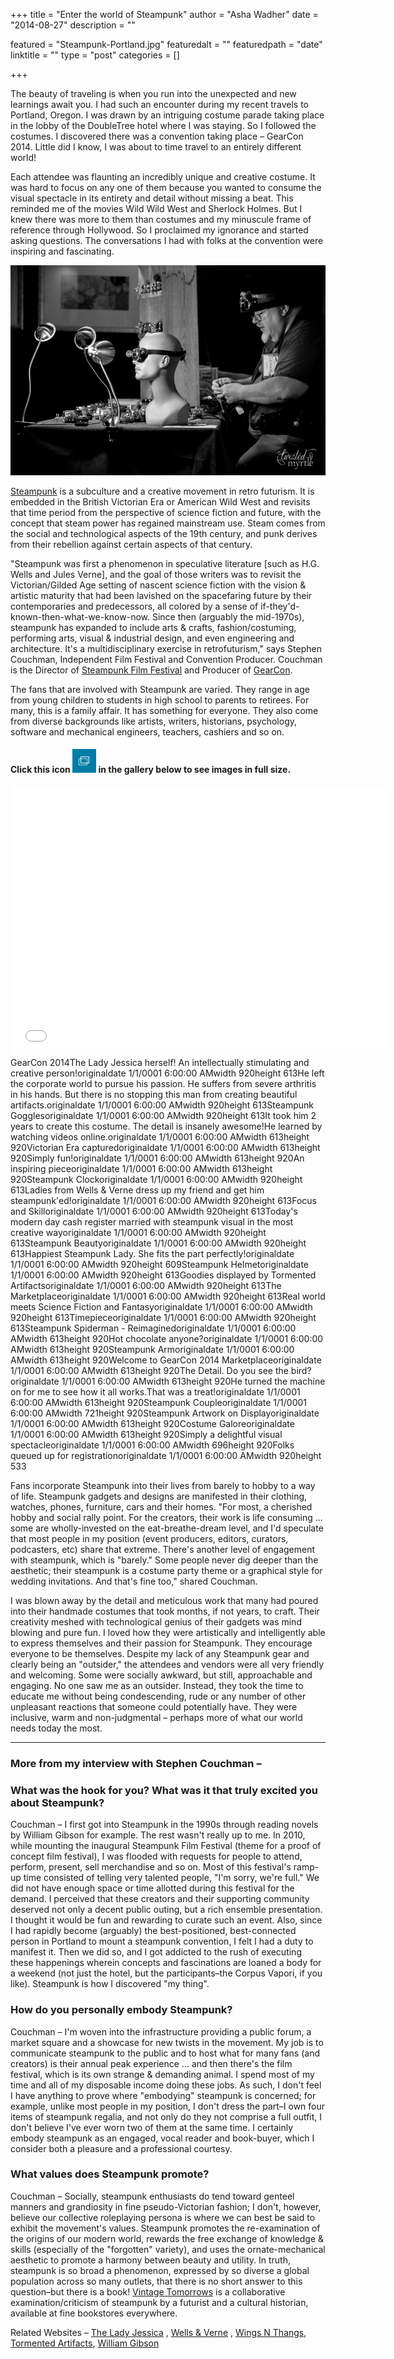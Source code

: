 +++
title = "Enter the world of Steampunk"
author = "Asha Wadher"
date = "2014-08-27"
description = ""

featured = "Steampunk-Portland.jpg"
featuredalt = ""
featuredpath = "date"
linktitle = ""
type = "post"
categories = []

+++

The beauty of traveling is when you run into the unexpected and new learnings await you. I had such an encounter during my recent travels to Portland, Oregon. I was drawn by an intriguing costume parade taking place in the lobby of the DoubleTree hotel where I was staying. So I followed the costumes. I discovered there was a convention taking place – GearCon 2014. Little did I know, I was about to time travel to an entirely different world!

Each attendee was flaunting an incredibly unique and creative costume. It was hard to focus on any one of them because you wanted to consume the visual spectacle in its entirety and detail without missing a beat. This reminded me of the movies Wild Wild West and Sherlock Holmes. But I knew there was more to them than costumes and my minuscule frame of reference through Hollywood. So I proclaimed my ignorance and started asking questions. The conversations I had with folks at the convention were inspiring and fascinating.

![140704-Portland-USA-2806](/img/twiztedmyrtle/blog/140704-Portland-USA-2806.jpg)

<a href="http://en.wikipedia.org/wiki/Steampunk" target="_blank">Steampunk</a> is a subculture and a creative movement in retro futurism. It is embedded in the British Victorian Era or American Wild West and revisits that time period from the perspective of science fiction and future, with the concept that steam power has regained mainstream use. Steam comes from the social and technological aspects of the 19th century, and punk derives from their rebellion against certain aspects of that century.

 "Steampunk was first a phenomenon in speculative literature [such as H.G. Wells and Jules Verne], and the goal of those writers was to revisit the Victorian/Gilded Age setting of nascent science fiction with the vision & artistic maturity that had been lavished on the spacefaring future by their contemporaries and predecessors, all colored by a sense of if-they'd-known-then-what-we-know-now. Since then (arguably the mid-1970s), steampunk has expanded to include arts & crafts, fashion/costuming, performing arts, visual & industrial design, and even engineering and architecture. It's a multidisciplinary exercise in retrofuturism," says Stephen Couchman, Independent Film Festival and Convention Producer. Couchman is the Director of <a href="http://www.steampunkfilmfestival.com/" target="_blank">Steampunk Film Festival</a> and Producer of <a href="http://www.pdxgearcon.com" target="_blank">GearCon</a>.

The fans that are involved with Steampunk are varied. They range in age from young children to students in high school to parents to retirees. For many, this is a family affair. It has something for everyone. They also come from diverse backgrounds like artists, writers, historians, psychology, software and mechanical engineers, teachers, cashiers and so on.

#### Click this icon  ![Enter the world of Steampunk   Twizted Myrtle](/img/twiztedmyrtle/blog/Enter-the-world-of-Steampunk-Twizted-Myrtle.png) in the gallery below to see images in full size.

<iframe width="600" height="430" src="//www.cincopa.com/media-platform/iframe.aspx?fid=A0KAT47dQS2m" frameborder="0" allowfullscreen scrolling="no"></iframe><noscript><span>GearCon 2014</span><span>The Lady Jessica herself! An intellectually stimulating and creative person!</span><span>originaldate</span><span> 1/1/0001 6:00:00 AM</span><span>width</span><span> 920</span><span>height</span><span> 613</span><span>He left the corporate world to pursue his passion. </span><span>He suffers from severe arthritis in his hands. But there is no stopping this man from creating beautiful artifacts.</span><span>originaldate</span><span> 1/1/0001 6:00:00 AM</span><span>width</span><span> 920</span><span>height</span><span> 613</span><span>Steampunk Goggles</span><span>originaldate</span><span> 1/1/0001 6:00:00 AM</span><span>width</span><span> 920</span><span>height</span><span> 613</span><span>It took him 2 years to create this costume. The detail is insanely awesome!</span><span>He learned by watching videos online.</span><span>originaldate</span><span> 1/1/0001 6:00:00 AM</span><span>width</span><span> 613</span><span>height</span><span> 920</span><span>Victorian Era captured</span><span>originaldate</span><span> 1/1/0001 6:00:00 AM</span><span>width</span><span> 613</span><span>height</span><span> 920</span><span>Simply fun!</span><span>originaldate</span><span> 1/1/0001 6:00:00 AM</span><span>width</span><span> 613</span><span>height</span><span> 920</span><span>An inspiring piece</span><span>originaldate</span><span> 1/1/0001 6:00:00 AM</span><span>width</span><span> 613</span><span>height</span><span> 920</span><span>Steampunk Clock</span><span>originaldate</span><span> 1/1/0001 6:00:00 AM</span><span>width</span><span> 920</span><span>height</span><span> 613</span><span>Ladies from Wells &amp; Verne dress up my friend and get him steampunk'ed!</span><span>originaldate</span><span> 1/1/0001 6:00:00 AM</span><span>width</span><span> 920</span><span>height</span><span> 613</span><span>Focus and Skill</span><span>originaldate</span><span> 1/1/0001 6:00:00 AM</span><span>width</span><span> 920</span><span>height</span><span> 613</span><span>Today's modern day cash register married with steampunk visual in the most creative way</span><span>originaldate</span><span> 1/1/0001 6:00:00 AM</span><span>width</span><span> 920</span><span>height</span><span> 613</span><span>Steampunk Beauty</span><span>originaldate</span><span> 1/1/0001 6:00:00 AM</span><span>width</span><span> 920</span><span>height</span><span> 613</span><span>Happiest Steampunk Lady. She fits the part perfectly!</span><span>originaldate</span><span> 1/1/0001 6:00:00 AM</span><span>width</span><span> 920</span><span>height</span><span> 609</span><span>Steampunk Helmet</span><span>originaldate</span><span> 1/1/0001 6:00:00 AM</span><span>width</span><span> 920</span><span>height</span><span> 613</span><span>Goodies displayed by Tormented Artifacts</span><span>originaldate</span><span> 1/1/0001 6:00:00 AM</span><span>width</span><span> 920</span><span>height</span><span> 613</span><span>The Marketplace</span><span>originaldate</span><span> 1/1/0001 6:00:00 AM</span><span>width</span><span> 920</span><span>height</span><span> 613</span><span>Real world meets Science Fiction and Fantasy</span><span>originaldate</span><span> 1/1/0001 6:00:00 AM</span><span>width</span><span> 920</span><span>height</span><span> 613</span><span>Timepiece</span><span>originaldate</span><span> 1/1/0001 6:00:00 AM</span><span>width</span><span> 920</span><span>height</span><span> 613</span><span>Steampunk Spiderman - Reimagined</span><span>originaldate</span><span> 1/1/0001 6:00:00 AM</span><span>width</span><span> 613</span><span>height</span><span> 920</span><span>Hot chocolate anyone?</span><span>originaldate</span><span> 1/1/0001 6:00:00 AM</span><span>width</span><span> 613</span><span>height</span><span> 920</span><span>Steampunk Arm</span><span>originaldate</span><span> 1/1/0001 6:00:00 AM</span><span>width</span><span> 613</span><span>height</span><span> 920</span><span>Welcome to GearCon 2014 Marketplace</span><span>originaldate</span><span> 1/1/0001 6:00:00 AM</span><span>width</span><span> 613</span><span>height</span><span> 920</span><span>The Detail. Do you see the bird?</span><span>originaldate</span><span> 1/1/0001 6:00:00 AM</span><span>width</span><span> 613</span><span>height</span><span> 920</span><span>He turned the machine on for me to see how it all works.</span><span>That was a treat!</span><span>originaldate</span><span> 1/1/0001 6:00:00 AM</span><span>width</span><span> 613</span><span>height</span><span> 920</span><span>Steampunk Couple</span><span>originaldate</span><span> 1/1/0001 6:00:00 AM</span><span>width</span><span> 721</span><span>height</span><span> 920</span><span>Steampunk Artwork on Display</span><span>originaldate</span><span> 1/1/0001 6:00:00 AM</span><span>width</span><span> 613</span><span>height</span><span> 920</span><span>Costume Galore</span><span>originaldate</span><span> 1/1/0001 6:00:00 AM</span><span>width</span><span> 613</span><span>height</span><span> 920</span><span>Simply a delightful visual spectacle</span><span>originaldate</span><span> 1/1/0001 6:00:00 AM</span><span>width</span><span> 696</span><span>height</span><span> 920</span><span>Folks queued up for registration</span><span>originaldate</span><span> 1/1/0001 6:00:00 AM</span><span>width</span><span> 920</span><span>height</span><span> 533</span></noscript>

Fans incorporate Steampunk into their lives from barely to hobby to a way of life. Steampunk gadgets and designs are manifested in their clothing, watches, phones, furniture, cars and their homes. "For most, a cherished hobby and social rally point. For the creators, their work is life consuming ...
 some are wholly-invested on the eat-breathe-dream level, and I'd speculate that most people in my position (event producers, editors, curators, podcasters, etc) share that extreme. There's another level of engagement with steampunk, which is "barely." Some people never dig deeper than the aesthetic; their steampunk is a costume party theme or a graphical style for wedding invitations. And that's fine too," shared Couchman.

I was blown away by the detail and meticulous work that many had poured into their handmade costumes that took months, if not years, to craft. Their creativity meshed with technological genius of their gadgets was mind blowing and pure fun. I loved how they were artistically and intelligently able to express themselves and their passion for Steampunk. They encourage everyone to be themselves. Despite my lack of any Steampunk gear and clearly being an "outsider," the attendees and vendors were all very friendly and welcoming. Some were socially awkward, but still, approachable and engaging. No one saw me as an outsider. Instead, they took the time to educate me without being condescending, rude or any number of other unpleasant reactions that someone could potentially have. They were inclusive, warm and non-judgmental – perhaps more of what our world needs today the most.



- - - - - -



### More from my interview with Stephen Couchman –

### What was the hook for you? What was it that truly excited you about Steampunk?

Couchman – I first got into Steampunk in the 1990s through reading novels by William Gibson for example. The rest wasn't really up to me. In 2010, while mounting the inaugural Steampunk Film Festival (theme for a proof of concept film festival), I was flooded with requests for people to attend, perform, present, sell merchandise and so on. Most of this festival's ramp-up time consisted of telling very talented people, "I'm sorry, we're full." We did not have enough space or time allotted during this festival for the demand. I perceived that these creators and their supporting community deserved not only a decent public outing, but a rich ensemble presentation. I thought it would be fun and rewarding to curate such an event. Also, since I had rapidly become (arguably) the best-positioned, best-connected person in Portland to mount a steampunk convention, I felt I had a duty to manifest it. Then we did so, and I got addicted to the rush of executing these happenings wherein concepts and fascinations are loaned a body for a weekend (not just the hotel, but the participants–the Corpus Vapori, if you like). Steampunk is how I discovered "my thing".

### How do you personally embody Steampunk?

Couchman – I'm woven into the infrastructure providing a public forum, a market square and a showcase for new twists in the movement. My job is to communicate steampunk to the public and to host what for many fans (and creators) is their annual peak experience ...
 and then there's the film festival, which is its own strange & demanding animal. I spend most of my time and all of my disposable income doing these jobs. As such, I don't feel I have anything to prove where "embodying" steampunk is concerned; for example, unlike most people in my position, I don't dress the part–I own four items of steampunk regalia, and not only do they not comprise a full outfit, I don't believe I've ever worn two of them at the same time. I certainly embody steampunk as an engaged, vocal reader and book-buyer, which I consider both a pleasure and a professional courtesy.

### What values does Steampunk promote?

Couchman – Socially, steampunk enthusiasts do tend toward genteel manners and grandiosity in fine pseudo-Victorian fashion; I don't, however, believe our collective roleplaying persona is where we can best be said to exhibit the movement's values. Steampunk promotes the re-examination of the origins of our modern world, rewards the free exchange of knowledge & skills (especially of the "forgotten" variety), and uses the ornate-mechanical aesthetic to promote a harmony between beauty and utility. In truth, steampunk is so broad a phenomenon, expressed by so diverse a global population across so many outlets, that there is no short answer to this question–but there is a book! <a href="http://vintagetomorrows.com/" target="_blank">Vintage Tomorrows</a> is a collaborative examination/criticism of steampunk by a futurist and a cultural historian, available at fine bookstores everywhere.



Related Websites –  <a href="http://www.theladyjessica.com/" target="_blank">The Lady Jessica</a> , <a href="http://www.wellsandverne.com/" target="_blank">Wells & Verne</a> , <a href="http://www.wingsnthangs.com" target="_blank">Wings N Thangs</a>, <a href="http://www.tormentedartifacts.com/" target="_blank">Tormented Artifacts</a>, <a href="http://en.wikipedia.org/wiki/The_Difference_Engine" target="_blank">William Gibson</a>
